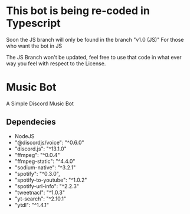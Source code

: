 # This bot is being re-coded in Typescript
Soon the JS branch will only be found in the branch "v1.0 (JS)" For those who want the bot in JS

The JS Branch won't be updated, feel free to use that code in what ever way you feel with respect to the License.


# Music Bot
A Simple Discord Music Bot

## Dependecies
- NodeJS
- "@discordjs/voice": "^0.6.0"
- "discord.js": "^13.1.0"
- "ffmpeg": "^0.0.4"
- "ffmpeg-static": "^4.4.0"
- "sodium-native": "^3.2.1"
- "spotify": "^0.3.0",
- "spotify-to-youtube": "^1.0.2"
- "spotify-url-info": "^2.2.3"
- "tweetnacl": "^1.0.3"
- "yt-search": "^2.10.1"
- "ytdl": "^1.4.1"
